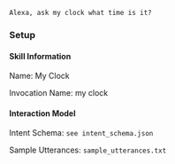 

`Alexa, ask my clock what time is it?`




### Setup

#### Skill Information
Name: My Clock

Invocation Name: my clock

#### Interaction Model

Intent Schema: `see intent_schema.json`

Sample Utterances: `sample_utterances.txt`

